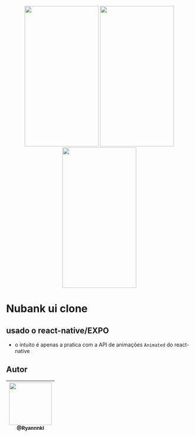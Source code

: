 <p align="center">
   <img src="https://raw.githubusercontent.com/Ryannnkl/Nubank-react-native/master/img1.jpg" width="200" height="380">
   <img src="https://raw.githubusercontent.com/Ryannnkl/Nubank-react-native/master/img2.jpg" width="200" height="380">
   <img src="https://raw.githubusercontent.com/Ryannnkl/Nubank-react-native/master/img3.jpg" width="200" height="380">
</p>

# Nubank ui clone

## usado o react-native/EXPO

- o intuito é apenas a pratica com a API de animações ```Animated``` do react-native

## Autor

| [<img src="https://avatars1.githubusercontent.com/u/48577990?v=4" width=115><br><sub>@Ryannnkl</sub>](https://github.com/Ryannnkl) |
| :---: |
